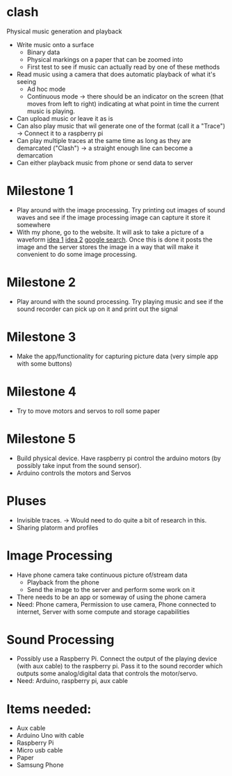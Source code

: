 # clash
Physical music generation and playback

* Write music onto a surface
  * Binary data
  * Physical markings on a paper that can be zoomed into
  * First test to see if music can actually read by one of these methods
* Read music using a camera that does automatic playback of what it's seeing
  * Ad hoc mode
  * Continuous mode -> there should be an indicator on the screen (that moves from left to right) indicating at what point in time the current music is playing.
* Can upload music or leave it as is
* Can also play music that wil generate one of the format (call it a "Trace") -> Connect it to a raspberry pi
* Can play multiple traces at the same time as long as they are demarcated ("Clash") -> a straight enough line can become a demarcation
* Can either playback music from phone or send data to server

# Milestone 1
* Play around with the image processing. Try printing out images of sound waves and see if the image processing image can capture it store it somewhere
* With my phone, go to the website. It will ask to take a picture of a waveform [idea 1](https://hackerluddite.wordpress.com/2012/04/15/getting-access-to-a-phones-camera-from-a-web-page/) [idea 2](http://www.codepool.biz/take-a-photo-and-upload-it-on-mobile-phones-with-html5.html) [google search](https://www.google.com/search?client=ubuntu&channel=fs&q=django+web+app+use+camera&ie=utf-8&oe=utf-8#channel=fs&q=django+web+app+use+phone+camera). Once this is done it posts the image and the server stores the image in a way that will make it convenient to do some image processing.

# Milestone 2
* Play around with the sound processing. Try playing music and see if the sound recorder can pick up on it and print out the signal

# Milestone 3
* Make the app/functionality for capturing picture data (very simple app with some buttons)

# Milestone 4
* Try to move motors and servos to roll some paper

# Milestone 5
* Build physical device. Have raspberry pi control the arduino motors (by possibly take input from the sound sensor).
* Arduino controls the motors and Servos

# Pluses
* Invisible traces. -> Would need to do quite a bit of research in this.
* Sharing platorm and profiles

# Image Processing
* Have phone camera take continuous picture of/stream data
  * Playback from the phone
  * Send the image to the server and perform some work on it
* There needs to be an app or someway of using the phone camera
* Need: Phone camera, Permission to use camera, Phone connected to internet, Server with some compute and storage capabilities

# Sound Processing
* Possibly use a Raspberry Pi. Connect the output of the playing device (with aux cable) to the raspberry pi. Pass it to the sound recorder which outputs some analog/digital data that controls the motor/servo.
* Need: Arduino, raspberry pi, aux cable

# Items needed:
* Aux cable
* Arduino Uno with cable
* Raspberry Pi
* Micro usb cable
* Paper
* Samsung Phone
